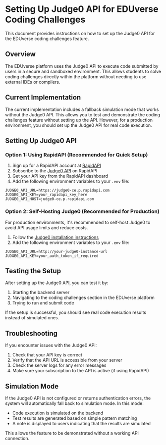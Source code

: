 # Setting Up Judge0 API for EDUverse Coding Challenges

This document provides instructions on how to set up the Judge0 API for the EDUverse coding challenges feature.

## Overview

The EDUverse platform uses the Judge0 API to execute code submitted by users in a secure and sandboxed environment. This allows students to solve coding challenges directly within the platform without needing to use external IDEs or compilers.

## Current Implementation

The current implementation includes a fallback simulation mode that works without the Judge0 API. This allows you to test and demonstrate the coding challenges feature without setting up the API. However, for a production environment, you should set up the Judge0 API for real code execution.

## Setting Up Judge0 API

### Option 1: Using RapidAPI (Recommended for Quick Setup)

1. Sign up for a RapidAPI account at [RapidAPI](https://rapidapi.com/)
2. Subscribe to the [Judge0 API](https://rapidapi.com/judge0-official/api/judge0-ce) on RapidAPI
3. Get your API key from the RapidAPI dashboard
4. Add the following environment variables to your `.env` file:

```
JUDGE0_API_URL=https://judge0-ce.p.rapidapi.com
JUDGE0_API_KEY=your_rapidapi_key_here
JUDGE0_API_HOST=judge0-ce.p.rapidapi.com
```

### Option 2: Self-Hosting Judge0 (Recommended for Production)

For production environments, it's recommended to self-host Judge0 to avoid API usage limits and reduce costs.

1. Follow the [Judge0 installation instructions](https://github.com/judge0/judge0/blob/master/CHANGELOG.md#deployment-procedure)
2. Add the following environment variables to your `.env` file:

```
JUDGE0_API_URL=http://your-judge0-instance-url
JUDGE0_API_KEY=your_auth_token_if_required
```

## Testing the Setup

After setting up the Judge0 API, you can test it by:

1. Starting the backend server
2. Navigating to the coding challenges section in the EDUverse platform
3. Trying to run and submit code

If the setup is successful, you should see real code execution results instead of simulated ones.

## Troubleshooting

If you encounter issues with the Judge0 API:

1. Check that your API key is correct
2. Verify that the API URL is accessible from your server
3. Check the server logs for any error messages
4. Make sure your subscription to the API is active (if using RapidAPI)

## Simulation Mode

If the Judge0 API is not configured or returns authentication errors, the system will automatically fall back to simulation mode. In this mode:

- Code execution is simulated on the backend
- Test results are generated based on simple pattern matching
- A note is displayed to users indicating that the results are simulated

This allows the feature to be demonstrated without a working API connection.
